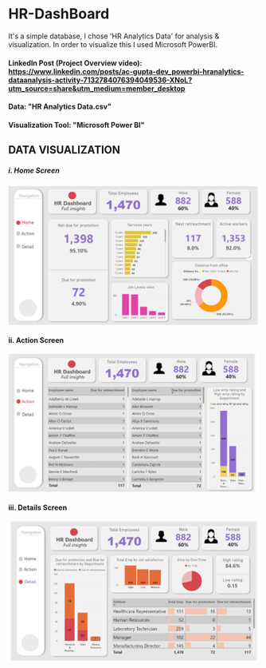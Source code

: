# HR-DashBoard
It's a simple database, I chose 'HR Analytics Data' for analysis &amp; visualization. In order to visualize this I used Microsoft PowerBI.

#### LinkedIn Post (Project Overview video): https://www.linkedin.com/posts/ac-gupta-dev_powerbi-hranalytics-dataanalysis-activity-7132784076394049536-XNoL?utm_source=share&utm_medium=member_desktop

#### Data: "HR Analytics Data.csv"
#### Visualization Tool: "Microsoft Power BI"

## DATA VISUALIZATION
##### i. Home Screen
![1  Home](https://github.com/anoopgupta112/HR-DashBoard/blob/main/Visualization%20(Images)/Home.png)

#### ii. Action Screen
![2  Action](https://github.com/anoopgupta112/HR-DashBoard/blob/main/Visualization%20(Images)/Action.png)

#### iii. Details Screen
![3  Details](https://github.com/anoopgupta112/HR-DashBoard/blob/main/Visualization%20(Images)/Details.png)


